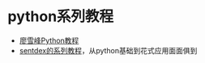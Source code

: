 # python系列教程
- [廖雪峰Python教程](https://www.liaoxuefeng.com/wiki/0014316089557264a6b348958f449949df42a6d3a2e542c000/)
- [sentdex的系列教程](https://www.youtube.com/user/sentdex/playlists?shelf_id=7&view=50&sort=dd)，从python基础到花式应用面面俱到
